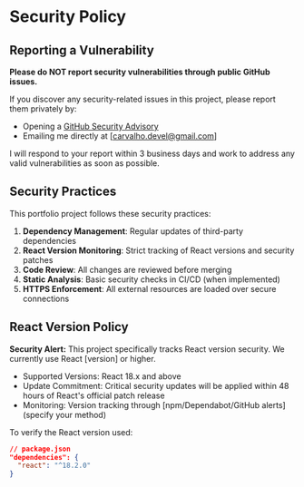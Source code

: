 # Security Policy

## Reporting a Vulnerability

**Please do NOT report security vulnerabilities through public GitHub issues.**

If you discover any security-related issues in this project, please report them privately by:

- Opening a [GitHub Security Advisory](https://github.com/carvalhoandre/ac-portfolio/security/advisories)
- Emailing me directly at [carvalho.devel@gmail.com]

I will respond to your report within 3 business days and work to address any valid vulnerabilities as soon as possible.

## Security Practices

This portfolio project follows these security practices:

1. **Dependency Management**: Regular updates of third-party dependencies
2. **React Version Monitoring**: Strict tracking of React versions and security patches
3. **Code Review**: All changes are reviewed before merging
4. **Static Analysis**: Basic security checks in CI/CD (when implemented)
5. **HTTPS Enforcement**: All external resources are loaded over secure connections

## React Version Policy

**Security Alert:** This project specifically tracks React version security. We currently use React [version] or higher.

- Supported Versions: React 18.x and above
- Update Commitment: Critical security updates will be applied within 48 hours of React's official patch release
- Monitoring: Version tracking through [npm/Dependabot/GitHub alerts] (specify your method)

To verify the React version used:
```json
// package.json
"dependencies": {
  "react": "^18.2.0"
}
